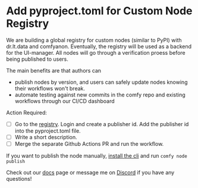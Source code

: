 # Add pyproject.toml for Custom Node Registry

We are building a global registry for custom nodes (similar to PyPI) with dr.lt.data and comfyanon. Eventually, the registry will be used as a backend for the UI-manager. All nodes will go through a verification proess before being published to users.

The main benefits are that authors can
- publish nodes by version, and users can safely update nodes knowing their workflows won't break. 
- automate testing against new commits in the comfy repo and existing workflows through our CI/CD dashboard

Action Required:

- [ ] Go to the [registry](https://comfyregistry.org/). Login and create a publisher id. Add the publisher id into the pyproject.toml file.
- [ ] Write a short description.
- [ ] Merge the separate Github Actions PR and run the workflow.

If you want to publish the node manually, [install the cli](https://comfydocs.org/comfy-cli/getting-started#install-cli) and run `comfy node publish`

Check out our [docs](https://comfydocs.org/registry/overview#introduction) page or message me on [Discord](https://discord.com/invite/comfyorg) if you have any questions!